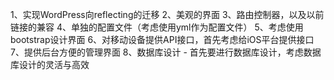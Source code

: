 1、实现WordPress向reflecting的迁移
2、美观的界面
3、路由控制器，以及以前链接的兼容
4、单独的配置文件（考虑使用yml作为配置文件）
5、考虑使用bootstrap设计界面
6、对移动设备提供API接口，首先考虑给iOS平台提供接口
7、提供后台方便的管理界面
8、数据库设计
    - 首先要进行数据库设计，考虑数据库设计的灵活与高效
